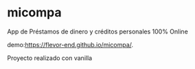 # micompa
App de Préstamos de dinero y créditos personales 100% Online

demo:https://flevor-end.github.io/micompa/.

Proyecto realizado con vanilla 


